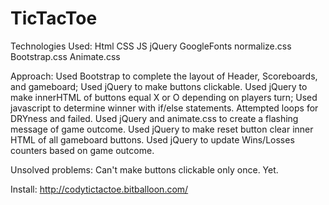 # TicTacToe

Technologies Used:
Html
CSS
JS
jQuery
GoogleFonts
normalize.css
Bootstrap.css
Animate.css

Approach:
Used Bootstrap to complete the layout of Header, Scoreboards, and gameboard;
Used jQuery to make buttons clickable.
Used jQuery to make innerHTML of buttons equal X or O depending on players turn;
Used javascript to determine winner with if/else statements. Attempted loops for DRYness and failed.
Used jQuery and animate.css to create a flashing message of game outcome.
Used jQuery to make reset button clear inner HTML of all gameboard buttons.
Used jQuery to update Wins/Losses counters based on game outcome.

Unsolved problems:
Can't make buttons clickable only once. Yet.

Install:
http://codytictactoe.bitballoon.com/
